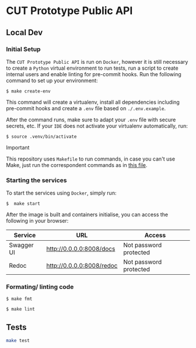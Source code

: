 # CUT Prototype Public API


## Local Dev

### Initial Setup

The `CUT Prototype Public API` is run on `Docker`, however it is still necessary to create a `Python` virtual environment to run tests, run a script to create internal users and enable linting for pre-commit hooks. Run the following command to set up your environment: 


```
$ make create-env
```

This command will create a virtualenv, install all dependencies including pre-commit hooks and create a `.env` file based on `./.env.example`. 

After the command runs, make sure to adapt your `.env` file with secure secrets, etc.  If your `IDE` does not activate your virtualenv automatically, run: 

```
$ source .venv/bin/activate
```

> [!IMPORTANT]
> This repository uses `Makefile` to run commands, in case you can't use Make, just run the correspondent commands as in [this file](./Makefile).


### Starting the services 

To start the services using `Docker`, simply run: 

```
$  make start
```

After the image is built and containers initialise, you can access the following in your browser: 

| Service    | URL                              | Access                                      |
|------------|----------------------------------|---------------------------------------------|
| Swagger UI | http://0.0.0.0:8008/docs         | Not password protected                       |
| Redoc      | http://0.0.0.0:8008/redoc        | Not password protected                       |

### Formating/ linting code

```
$ make fmt
```

```
$ make lint
```


## Tests 

```bash
make test
```